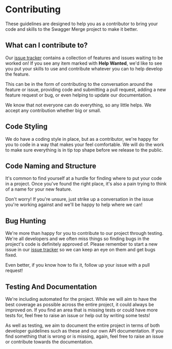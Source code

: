 # Contributing

These guidelines are designed to help you as a contributor to bring your code and skills to the Swagger Merge project to make it better.

## What can I contribute to?

Our [issue tracker](https://github.com/jamesmcroft/swagger-merge/issues) contains a collection of features and issues waiting to be worked on! If you see any item marked with **Help Wanted**, we'd like to see you put your skills to use and contribute whatever you can to help develop the feature.

This can be in the form of contributing to the conversation around the feature or issue, providing code and submitting a pull request, adding a new feature request or bug, or even helping to update our documentation.

We know that not everyone can do everything, so any little helps. We accept any contribution whether big or small.

## Code Styling

We do have a coding style in place, but as a contributor, we're happy for you to code in a way that makes your feel comfortable. We will do the work to make sure everything is in tip top shape before we release to the public.

## Code Naming and Structure

It's common to find yourself at a hurdle for finding where to put your code in a project. Once you've found the right place, it's also a pain trying to think of a name for your new feature.

Don't worry! If you're unsure, just strike up a conversation in the issue you're working against and we'll be happy to help where we can!

## Bug Hunting

We're more than happy for you to contribute to our project through testing. We're all developers and we often miss things so finding bugs in the project's code is definitely approved of. Please remember to start a new issue in our [issue tracker](https://github.com/jamesmcroft/swagger-merge/issues) so we can keep an eye on them and get bugs fixed.

Even better, if you know how to fix it, follow up your issue with a pull request!

## Testing And Documentation

We're including automated for the project. While we will aim to have the best coverage as possible across the entire project, it could always be improved on. If you find an area that is missing tests or could have more tests for, feel free to raise an issue or help out by writing some tests!

As well as testing, we aim to document the entire project in terms of both developer guidelines such as these and our own API documentation. If you find something that is wrong or is missing, again, feel free to raise an issue or contribute towards the documentation.
